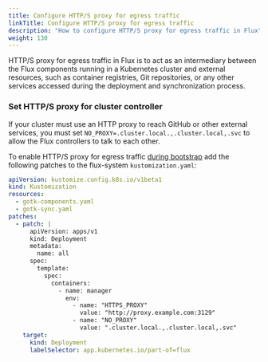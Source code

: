 ```yaml
---
title: Configure HTTP/S proxy for egress traffic
linkTitle: Configure HTTP/S proxy for egress traffic
description: "How to configure HTTP/S proxy for egress traffic in Flux"
weight: 130
---
```

HTTP/S proxy for egress traffic in Flux is to act as an intermediary between the 
Flux components running in a Kubernetes cluster and external resources, such as 
container registries, Git repositories, or any other services accessed during 
the deployment and synchronization process.

### Set HTTP/S proxy for cluster controller

If your cluster must use an HTTP proxy to reach GitHub or other external services,
you must set `NO_PROXY=.cluster.local.,.cluster.local,.svc`
to allow the Flux controllers to talk to each other.

To enable HTTP/S proxy for egress traffic [during bootstrap](/flux/installation/configuration/bootstrap-customization) add the following patches to the flux-system `kustomization.yaml`:

```yaml
apiVersion: kustomize.config.k8s.io/v1beta1
kind: Kustomization
resources:
  - gotk-components.yaml
  - gotk-sync.yaml
patches:
  - patch: |
      apiVersion: apps/v1
      kind: Deployment
      metadata:
        name: all
      spec:
        template:
          spec:
            containers:
              - name: manager
                env:
                  - name: "HTTPS_PROXY"
                    value: "http://proxy.example.com:3129"
                  - name: "NO_PROXY"
                    value: ".cluster.local.,.cluster.local,.svc"
    target:
      kind: Deployment
      labelSelector: app.kubernetes.io/part-of=flux
```
